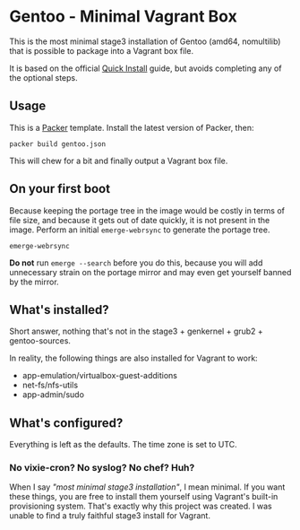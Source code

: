 # Gentoo - Minimal Vagrant Box

This is the most minimal stage3 installation of Gentoo (amd64, nomultilib) that
is possible to package into a Vagrant box file.

It is based on the official
[Quick Install](https://www.gentoo.org/doc/en/gentoo-x86-quickinstall.xml)
guide, but avoids completing any of the optional steps.

## Usage

This is a [Packer](https://packer.io/) template. Install the latest version of
Packer, then:

    packer build gentoo.json

This will chew for a bit and finally output a Vagrant box file.

## On your first boot

Because keeping the portage tree in the image would be costly in terms of file
size, and because it gets out of date quickly, it is not present in the image.
Perform an initial `emerge-webrsync` to generate the portage tree.

    emerge-webrsync

**Do not** run `emerge --search` before you do this, because you will add
unnecessary strain on the portage mirror and may even get yourself banned by
the mirror.

## What's installed?

Short answer, nothing that's not in the stage3 + genkernel + grub2 +
gentoo-sources.

In reality, the following things are also installed for Vagrant to work:

  - app-emulation/virtualbox-guest-additions
  - net-fs/nfs-utils
  - app-admin/sudo

## What's configured?

Everything is left as the defaults. The time zone is set to UTC.

### No vixie-cron? No syslog? No chef? Huh?

When I say _"most minimal stage3 installation"_, I mean minimal. If you want
these things, you are free to install them yourself using Vagrant's built-in
provisioning system. That's exactly why this project was created. I was unable
to find a truly faithful stage3 install for Vagrant.
